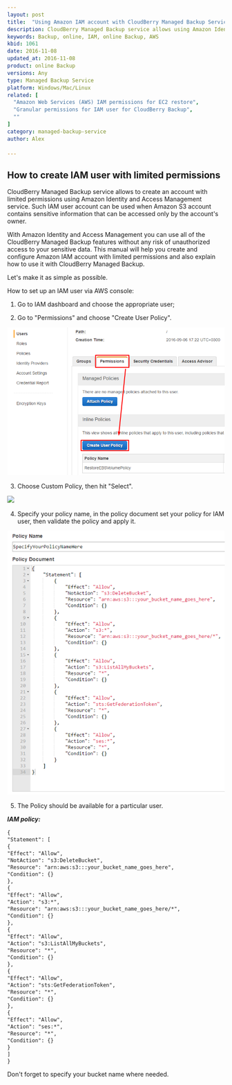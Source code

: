 ```yaml
---
layout: post
title:  "Using Amazon IAM account with CloudBerry Managed Backup Service"
description: CloudBerry Managed Backup service allows using Amazon Identity and Access Management service to create an account with limited permissions.
keywords: Backup, online, IAM, online Backup, AWS
kbid: 1061
date: 2016-11-08
updated_at: 2016-11-08
product: online Backup
versions: Any
type: Managed Backup Service
platform: Windows/Mac/Linux
related: [
  "Amazon Web Services (AWS) IAM permissions for EC2 restore",
  "Granular permissions for IAM user for CloudBerry Backup",
  ""
]
category: managed-backup-service
author: Alex

---
```


## How to create IAM user with limited permissions
CloudBerry Managed Backup service allows to create an account with limited permissions using Amazon Identity and Access Management service. Such IAM user account can be used when Amazon S3 account contains sensitive information that can be accessed only by the account's owner.

With Amazon Identity and Access Management you can use all of the CloudBerry Managed Backup features without any risk of unauthorized access to your sensitive data. This manual will help you create and configure Amazon IAM account with limited permissions and also explain how to use it with CloudBerry Managed Backup.

Let's make it as simple as possible.

How to set up an IAM user via AWS console:

1) Go to IAM dashboard and choose the appropriate user;

2) Go to "Permissions" and choose "Create User Policy".

![](/images\kb1061\CreatePolicy.png)

3) Choose Custom Policy, then hit "Select".

![](/images\kb1061\images\kb1061\set_custom_policy.png)

4) Specify your policy name, in the policy document set your policy for IAM user, then validate the policy and apply it.

![](/images\kb1061\policy.png)

5) The Policy should be available for a particular user.

_**IAM policy:**_

```
{
"Statement": [
{
"Effect": "Allow",
"NotAction": "s3:DeleteBucket",
"Resource": "arn:aws:s3:::your_bucket_name_goes_here",
"Condition": {}
},
{
"Effect": "Allow",
"Action": "s3:*",
"Resource": "arn:aws:s3:::your_bucket_name_goes_here/*",
"Condition": {}
},
{
"Effect": "Allow",
"Action": "s3:ListAllMyBuckets",
"Resource": "*",
"Condition": {}
},
{
"Effect": "Allow",
"Action": "sts:GetFederationToken",
"Resource": "*",
"Condition": {}
},
{
"Effect": "Allow",
"Action": "ses:*",
"Resource": "*",
"Condition": {}
}
]
}
```

Don't forget to specify your bucket name where needed.

